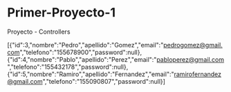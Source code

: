 # Primer-Proyecto-1
Proyecto - Controllers

[{"id":3,"nombre":"Pedro","apellido":"Gomez","email":"pedrogomez@gmail.com","telefono":"155678900","password":null},{"id":4,"nombre":"Pablo","apellido":"Perez","email":"pabloperez@gmail.com","telefono":"155432178","password":null},{"id":5,"nombre":"Ramiro","apellido":"Fernandez","email":"ramirofernandez@gmail.com","telefono":"155090807","password":null}]
